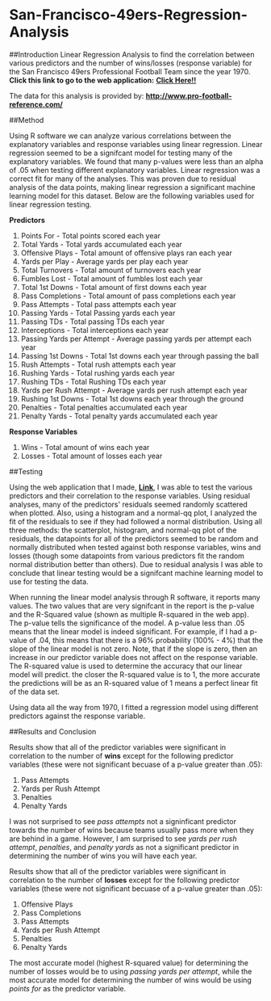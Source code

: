 # San-Francisco-49ers-Regression-Analysis

##Introduction
Linear Regression Analysis to find the correlation between various predictors and the number of wins/losses (response variable) for the San Francisco 49ers Professional Football Team since the year 1970. **Click this link to go to the web application:** [**Click Here!!**](http://jnacino.shinyapps.io/NFL_49ers_Regression_Analysis)

The data for this analysis is provided by: **http://www.pro-football-reference.com/**


##Method

Using R software we can analyze various correlations between the explanatory variables and response variables using linear regression. Linear regression seemed to be a signifcant model for testing many of the explanatory variables. We found that many p-values were less than an alpha of .05 when testing different explanatory variables. Linear regression was a correct fit for many of the analyses. This was proven due to residual analysis of the data points, making linear regression a significant machine learning model for this dataset. Below are the following variables used for linear regression testing.

**Predictors**

1. Points For - Total points scored each year
2. Total Yards - Total yards accumulated each year
3. Offensive Plays - Total amount of offensive plays ran each year
4. Yards per Play - Average yards per play each year
5. Total Turnovers - Total amount of turnovers each year
6. Fumbles Lost - Total amount of fumbles lost each year
7. Total 1st Downs - Total amount of first downs each year
8. Pass Completions - Total amount of pass completions each year
9. Pass Attempts - Total pass attempts each year
10. Passing Yards - Total Passing yards each year
11. Passing TDs - Total passing TDs each year
12. Interceptions - Total interceptions each year
13. Passing Yards per Attempt - Average passing yards per attempt each year
14. Passing 1st Downs - Total 1st downs each year through passing the ball
15. Rush Attempts -  Total rush attempts each year
16. Rushing Yards - Total rushing yards each year
17. Rushing TDs - Total Rushing TDs each year
18. Yards per Rush Attempt - Average yards per rush attempt each year
19. Rushing 1st Downs - Total 1st downs each year through the ground
20. Penalties - Total penalties accumulated each year
21. Penalty Yards - Total penalty yards accumulated each year

**Response Variables**

1. Wins - Total amount of wins each year
2. Losses - Total amount of losses each year


##Testing

Using the web application that I made, [**Link**](http://jnacino.shinyapps.io/NFL_49ers_Regression_Analysis), I was able to test the various predictors and their correlation to the response variables. Using residual analyses, many of the predictors' residuals seemed randomly scattered when plotted. Also, using a histogram and a normal-qq plot, I analyzed the fit of the residuals to see if they had followed a normal distribution. Using all three methods: the scatterplot, histogram, and normal-qq plot of the residuals, the datapoints for all of the predictors seemed to be random and normally distributed when tested against both response variables, wins and losses (though some datapoints from various predictors fit the random normal distribution better than others). Due to residual analysis I was able to conclude that linear testing would be a signifcant machine learning model to use for testing the data. 

When running the linear model analysis through R software, it reports many values. The two values that are very signifcant in the report is the p-value and the R-Squared value (shown as multiple R-squared in the web app).  The p-value tells the significance of the model. A p-value less than .05 means that the linear model is indeed significant. For example, if I had a p-value of .04, this means that there is a 96% probability (100% - 4%) that the slope of the linear model is not zero. Note, that if the slope is zero, then an increase in our predictor variable does not affect on the response variable. The R-squared value is used to determine the accuracy that our linear model will predict. the closer the R-squared value is to 1, the more accurate the predictions will be as an R-squared value of 1 means a perfect linear fit of the data set. 

Using data all the way from 1970, I fitted a regression model using different predictors against the response variable.


##Results and Conclusion

Results show that all of the predictor variables were significant in correlation to the number of **wins** except for the following predictor variables (these were not significant becuase of a p-value greater than .05): 

1. Pass Attempts
2. Yards per Rush Attempt
3. Penalties
4. Penalty Yards

I was not surprised to see *pass attempts* not a signinficant predictor towards the number of wins because teams usually pass more when they are behind in a game. However, I am surprised to see *yards per rush attempt*, *penalties*, and *penalty yards* as not a significant predictor in determining the number of wins you will have each year.

Results show that all of the predictor variables were significant in correlation to the number of **losses** except for the following predictor variables (these were not significant becuase of a p-value greater than .05): 

1. Offensive Plays
2. Pass Completions
3. Pass Attempts
4. Yards per Rush Attempt
5. Penalties
6. Penalty Yards

The most accurate model (highest R-squared value) for determining the number of losses would be to using *passing yards per attempt*, while the most accurate model for determining the number of wins would be using *points for* as the predictor variable.
